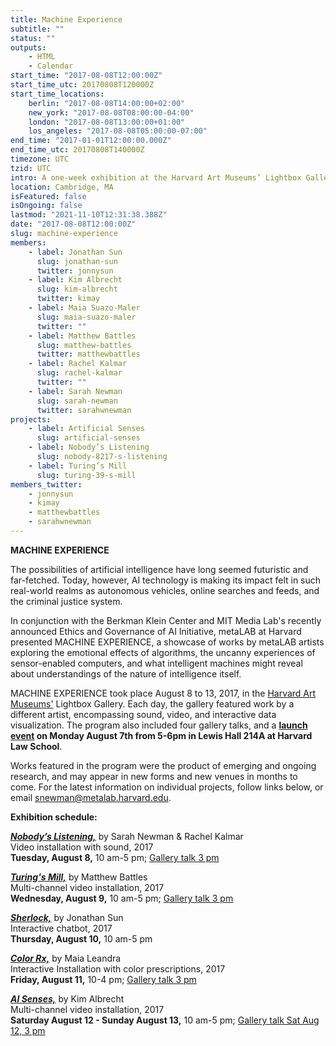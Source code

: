 ```yaml
---
title: Machine Experience
subtitle: ""
status: ""
outputs:
    - HTML
    - Calendar
start_time: "2017-08-08T12:00:00Z"
start_time_utc: 20170808T120000Z
start_time_locations:
    berlin: "2017-08-08T14:00:00+02:00"
    new_york: "2017-08-08T08:00:00-04:00"
    london: "2017-08-08T13:00:00+01:00"
    los_angeles: "2017-08-08T05:00:00-07:00"
end_time: "2017-01-01T12:00:00.000Z"
end_time_utc: 20170808T140000Z
timezone: UTC
tzid: UTC
intro: A one-week exhibition at the Harvard Art Museums’ Lightbox Gallery asks where artificial intelligence is headed—and how art can help us explore the world we are making.
location: Cambridge, MA
isFeatured: false
isOngoing: false
lastmod: "2021-11-10T12:31:38.388Z"
date: "2017-08-08T12:00:00Z"
slug: machine-experience
members:
    - label: Jonathan Sun
      slug: jonathan-sun
      twitter: jonnysun
    - label: Kim Albrecht
      slug: kim-albrecht
      twitter: kimay
    - label: Maia Suazo-Maler
      slug: maia-suazo-maler
      twitter: ""
    - label: Matthew Battles
      slug: matthew-battles
      twitter: matthewbattles
    - label: Rachel Kalmar
      slug: rachel-kalmar
      twitter: ""
    - label: Sarah Newman
      slug: sarah-newman
      twitter: sarahwnewman
projects:
    - label: Artificial Senses
      slug: artificial-senses
    - label: Nobody’s Listening
      slug: nobody-8217-s-listening
    - label: Turing’s Mill
      slug: turing-39-s-mill
members_twitter:
    - jonnysun
    - kimay
    - matthewbattles
    - sarahwnewman
---
```

**MACHINE EXPERIENCE**

The possibilities of artificial intelligence have long seemed futuristic and far-fetched. Today, however, AI technology is making its impact felt in such real-world realms as autonomous vehicles, online searches and feeds, and the criminal justice system. 

In conjunction with the Berkman Klein Center and MIT Media Lab's recently announced Ethics and Governance of AI Initiative, metaLAB at Harvard presented MACHINE EXPERIENCE, a showcase of works by metaLAB artists exploring the emotional effects of algorithms, the uncanny experiences of sensor-enabled computers, and what intelligent machines might reveal about understandings of the nature of intelligence itself.

MACHINE EXPERIENCE took place August 8 to 13, 2017, in the [Harvard Art Museums'](http://www.harvardartmuseums.org/) Lightbox Gallery. Each day, the gallery featured work by a different artist, encompassing sound, video, and interactive data visualization. The program also included four gallery talks, and a **[launch event](https://cyber.harvard.edu/events/2017/08/AIArt) on Monday August 7th from 5-6pm in Lewis Hall 214A at Harvard Law School**. 

Works featured in the program were the product of emerging and ongoing research, and may appear in new forms and new venues in months to come. For the latest information on individual projects, follow links below, or email [snewman@metalab.harvard.edu](mailto:snewman@metalab.harvard.edu). 

**Exhibition schedule:**

***[Nobody’s Listening,](../lb_nobodyslistening)*** by Sarah Newman & Rachel Kalmar<br />
Video installation with sound, 2017<br />
**Tuesday, August 8,** 10 am-5 pm; [Gallery talk 3 pm](http://www.harvardartmuseums.org/visit/calendar/lightbox-gallery-talk-artificial-intelligence-in-art-and-design-2)

***[Turing's Mill,](../lb_turingsmill)*** by Matthew Battles<br />
Multi-channel video installation, 2017<br />
**Wednesday, August 9,** 10 am-5 pm; [Gallery talk 3 pm](http://www.harvardartmuseums.org/visit/calendar/lightbox-gallery-talk-artificial-intelligence-in-art-and-design-1)

***[Sherlock,](../lb_sherlock)*** by Jonathan Sun<br />
Interactive chatbot, 2017<br />
**Thursday, August 10,** 10 am-5 pm

***[Color Rx,](../lb_colorrx)*** by Maia Leandra<br />
Interactive Installation with color prescriptions, 2017<br />
**Friday, August 11,** 10-4 pm; [Gallery talk 3 pm](http://www.harvardartmuseums.org/visit/calendar/lightbox-gallery-talk-artificial-intelligence-in-art-and-design-3)

***[AI Senses,](../lb_aisenses)*** by Kim Albrecht<br />
Multi-channel video installation, 2017<br />
**Saturday August 12 - Sunday August 13,** 10 am-5 pm; [Gallery talk Sat Aug 12, 3 pm](http://www.harvardartmuseums.org/visit/calendar/lightbox-gallery-talk-artificial-intelligence-in-art-and-design)